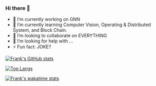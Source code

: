 ### Hi there 👋

<!--
**frankling2020/frankling2020** is a ✨ _special_ ✨ repository because its `README.md` (this file) appears on your GitHub profile.

Here are some ideas to get you started:

- 🔭 I’m currently working on ...
- 🌱 I’m currently learning ...
- 👯 I’m looking to collaborate on ...
- 🤔 I’m looking for help with ...
- 💬 Ask me about ...
- 📫 How to reach me: ...
- 😄 Pronouns: ...
- ⚡ Fun fact: ...
-->

- 🔭 I’m currently working on GNN
- 🌱 I’m currently learning Computer Vision, Operating & Distributed System, and Block Chain.
- 👯 I’m looking to collaborate on EVERYTHING
- 🤔 I’m looking for help with ...
- ⚡ Fun fact: JOKE?







[![Frank's GitHub stats](https://github-readme-stats-peach-two.vercel.app/api?username=frankling2020&show_icons=true&theme=onedark)](https://github.com/anuraghazra/github-readme-stats)

[![Top Langs](https://github-readme-stats-peach-two.vercel.app/api/top-langs/?username=frankling2020&langs_count=10&layout=compact&theme=onedark)](https://github.com/anuraghazra/github-readme-stats)

[![Frank's wakatime stats](https://github-readme-stats-peach-two.vercel.app/api/wakatime?username=frankling2020&layout=compact&theme=onedark)](https://github.com/anuraghazra/github-readme-stats)
